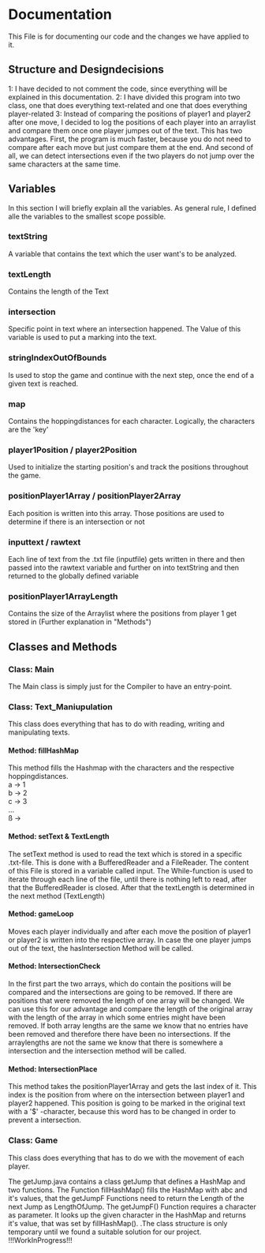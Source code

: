# Documentation
This File is for documenting our code and the changes we have applied to it. 

## Structure and Designdecisions 
1: I have decided to not comment the code, since everything will be explained in this documentation.
2: I have divided this program into two class, one that does everything text-related and one that does
everything player-related
3: Instead of comparing the positions of player1 and player2 after one move, I decided to log the positions of each player into an
arraylist and compare them once one player jumpes out of the text. This has two advantages. First, the program is much faster,
because you do not need to compare after each move but just compare them at the end. And second of all, we can detect intersections 
even if the two players do not jump over the same characters at the same time.  

## Variables  
In this section I will briefly explain all the variables.
As general rule, I defined alle the variables to the smallest scope possible.

### textString 
A variable that contains the text which the user want's to be analyzed.  
### textLength
Contains the length of the Text 
### intersection 
Specific point in text where an intersection happened. 
The Value of this variable is used to put a marking into the text.
### stringIndexOutOfBounds
Is used to stop the game and continue with the next step, once the end of a given text is reached.
### map
Contains the hoppingdistances for each character. Logically, the characters are the 'key'
### player1Position / player2Position
Used to initialize the starting position's and track the positions throughout the game.
### positionPlayer1Array / positionPlayer2Array
Each position is written into this array. Those positions are used to determine if there is 
an intersection or not
### inputtext / rawtext 
Each line of text from the .txt file (inputfile) gets written in there and then passed 
into the rawtext variable and further on into textString and then returned to the globally 
defined variable
### positionPlayer1ArrayLength
Contains the size of the Arraylist where the positions from player 1 get stored in
(Further explanation in "Methods")
###  

## Classes and Methods

###  Class: Main
The Main class is simply just for the Compiler to have an entry-point.

### Class: Text_Maniupulation 
This class does everything that has to do with reading, writing and manipulating texts.

#### Method: fillHashMap
This method fills the Hashmap with the characters and the respective hoppingdistances. <br>
a -> 1 <br>
b -> 2 <br>
c -> 3 <br>
... <br>
ß -> <br>
#### Method: setText & TextLength
The setText method is used to read the text which is stored in a specific .txt-file.
This is done with a BufferedReader and a FileReader. The content of this File is stored in a variable called input.
The While-function is used to iterate through each line of the file, until there is nothing left to read,
after that the BufferedReader is closed. After that the textLength is determined in the next method (TextLength)
#### Method: gameLoop
Moves each player individually and after each move the position of player1 or player2 is written into the 
respective array. In case the one player jumps out of the text, the hasIntersection Method will be called.
#### Method: IntersectionCheck
In the first part the two arrays, which do contain the positions will be compared and the intersections 
are going to be removed. If there are positions that were removed the length of one array will be changed.
We can use this for our advantage and compare the length of the original array with the length of the array 
in which some entries might have been removed. If both array lengths are the same we know that no entries have been removed 
and therefore there have been no intersections. 
If the arraylengths are not the same we know that there is somewhere a intersection and the intersection method will be called.
#### Method: IntersectionPlace
This method takes the positionPlayer1Array and gets the last index of it. 
This index is the position from where on the intersection between player1 and player2 happened. 
This position is going to be marked in the original text with a '$' -character, because this word has to be changed 
in order to prevent a intersection. 

### Class: Game 
This class does everything that has to do we with the movement of each player.








The getJump.java contains a class getJump that defines a HashMap and two functions. The Function fillHashMap() fills the HashMap
with abc and it's values, that the getJumpF Functions need to return the Length of the next Jump as LengthOfJump. The getJumpF()
Function requires a character as parameter. It looks up the given character in the HashMap and returns it's value, that was set
by fillHashMap(). .The class structure is only temporary until we found a suitable solution for our project. !!!WorkInProgress!!!